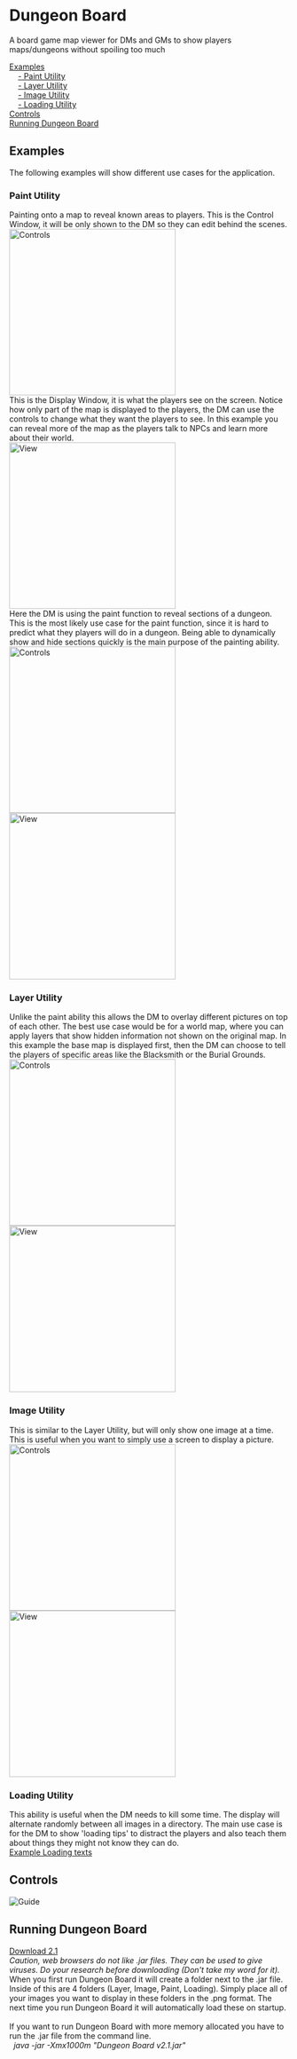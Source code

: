 # Dungeon Board
A board game map viewer for DMs and GMs to show players maps/dungeons without spoiling too much

<a href="https://github.com/McAJBen/DungeonBoard#examples">Examples</a><br>
&nbsp;&nbsp;&nbsp;&nbsp;<a href="https://github.com/McAJBen/DungeonBoard#paint-utility">- Paint Utility</a><br>
&nbsp;&nbsp;&nbsp;&nbsp;<a href="https://github.com/McAJBen/DungeonBoard#layer-utility">- Layer Utility</a><br>
&nbsp;&nbsp;&nbsp;&nbsp;<a href="https://github.com/McAJBen/DungeonBoard#image-utility">- Image Utility</a><br>
&nbsp;&nbsp;&nbsp;&nbsp;<a href="https://github.com/McAJBen/DungeonBoard#loading-utility">- Loading Utility</a><br>
<a href="https://github.com/McAJBen/DungeonBoard#controls">Controls</a><br>
<a href="https://github.com/McAJBen/DungeonBoard#running-dungeon-board">Running Dungeon Board</a>
## Examples
The following examples will show different use cases for the application.
### Paint Utility
Painting onto a map to reveal known areas to players.
This is the Control Window, it will be only shown to the DM so they can edit behind the scenes.
<br>
<img src="Examples/control0.png" alt="Controls" width="300" height="300">
<br>
This is the Display Window, it is what the players see on the screen.
Notice how only part of the map is displayed to the players, the DM can use the controls to change what they want the players to see.
In this example you can reveal more of the map as the players talk to NPCs and learn more about their world.
<br>
<img src="Examples/view0.png" alt="View" width="300" height="300">
<br>
Here the DM is using the paint function to reveal sections of a dungeon.
This is the most likely use case for the paint function, since it is hard to predict what they players will do in a dungeon.
Being able to dynamically show and hide sections quickly is the main purpose of the painting ability.
<br>
<img src="Examples/control2.png" alt="Controls" width="300" height="300">
<img src="Examples/view2.png" alt="View" width="300" height="300">
<br>
### Layer Utility
Unlike the paint ability this allows the DM to overlay different pictures on top of each other.
The best use case would be for a world map, where you can apply layers that show hidden information not shown on the original map.
In this example the base map is displayed first, then the DM can choose to tell the players of specific areas like the Blacksmith or the Burial Grounds.
<br>
<img src="Examples/control3.png" alt="Controls" width="300" height="300">
<img src="Examples/view3.png" alt="View" width="300" height="300">
<br>
### Image Utility
This is similar to the Layer Utility, but will only show one image at a time.
This is useful when you want to simply use a screen to display a picture.
<br>
<img src="Examples/control4.png" alt="Controls" width="300" height="300">
<img src="Examples/view4.png" alt="View" width="300" height="300">
<br>
### Loading Utility
This ability is useful when the DM needs to kill some time.
The display will alternate randomly between all images in a directory.
The main use case is for the DM to show 'loading tips' to distract the players and also teach them about things they might not know they can do.<br>
<a href="http://imgur.com/a/GB9kA">Example Loading texts</a>
## Controls
<img src="Examples/guide.png" alt="Guide"><br>
## Running Dungeon Board
<a href="https://github.com/McAJBen/DungeonBoard/raw/master/Versions/Dungeon%20Board%20v2.1.jar">Download 2.1</a>
<br>
<i>Caution, web browsers do not like .jar files. They can be used to give viruses. Do your research before downloading (Don't take my word for it).</i>
<br>
When you first run Dungeon Board it will create a folder next to the .jar file. Inside of this are 4 folders (Layer, Image, Paint, Loading). Simply place all of your images you want to display in these folders in the .png format.
The next time you run Dungeon Board it will automatically load these on startup.
<br><br>
If you want to run Dungeon Board with more memory allocated you have to run the .jar file from the command line.
<br>
<i>&nbsp;&nbsp;java -jar -Xmx1000m "Dungeon Board v2.1.jar"</i>
